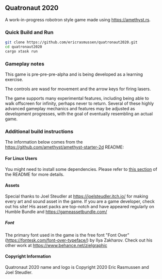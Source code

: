 ## Quatronaut 2020

A work-in-progress robotron style game made using https://amethyst.rs.

### Quick Build and Run

```bash
git clone https://github.com/ericrasmussen/quatronaut2020.git
cd quatronaut2020
cargo xtask run
```

### Gameplay notes

This game is pre-pre-pre-alpha and is being developed as a learning exercise.

The controls are wasd for movement and the arrow keys for firing lasers.

The game supports many experimental features, including being able to walk offscreen for infinity, perhaps never to return. Several of these highly advanced gameplay mechanics and features may be adjusted as development progresses, with the goal of eventually resembling an actual game.

### Additional build instructions

The information below comes from the https://github.com/amethyst/amethyst-starter-2d README:

#### For Linux Users

You might need to install some dependencies. Please refer to [this section](https://github.com/amethyst/amethyst#dependencies) of the README for more details.

#### Assets

Special thanks to Joel Steudler at https://joelsteudler.itch.io/ for making every art and sound asset in the game. If you
are a game developer, check out his site! His asset packs are top-notch and have appeared regularly on
Humble Bundle and https://gameassetbundle.com/


##### Font

The primary font used in the game is the free font "Font Over" (https://fontesk.com/font-over-typeface/) by Ilya Zakharov.
Check out his other work at https://www.behance.net/zielgraphic


#### Copyright Information

Quatronaut 2020 name and logo is Copyright 2020 Eric Rasmussen and Joel Steudler.
